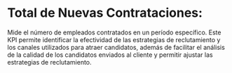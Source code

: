 # Total de Nuevas Contrataciones:  
Mide el número de empleados contratados en un período específico. 
Este KPI permite identificar la efectividad de las estrategias de reclutamiento y los canales utilizados para atraer candidatos, además de facilitar el análisis de la calidad de los candidatos enviados al cliente y permitir ajustar las estrategias de reclutamiento.

